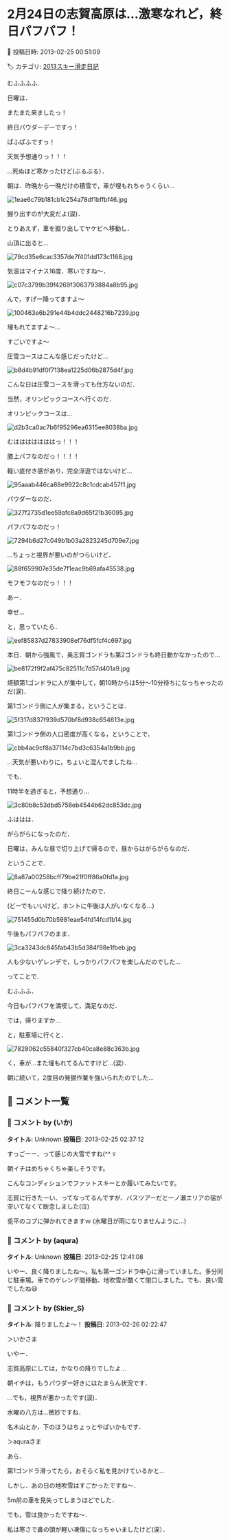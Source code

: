 # 2月24日の志賀高原は…激寒なれど，終日パフパフ！

📅 投稿日時: 2013-02-25 00:51:09

🏷️ カテゴリ: [2013スキー滑走日記](c91dbe557f9a69230b1600e48622fdd61.md)

むふふふふ．


日曜は．


またまた来ましたっ！


終日パウダーデーですっ！


ぱふぱふですっ！


天気予想通りっ！！！


…死ぬほど寒かったけど(ぶるぶる）．





朝は．昨晩から一晩だけの積雪で，車が埋もれちゃうくらい…




![1eae6c79b181cb1c254a78df1bffbf46.jpg](images/1eae6c79b181cb1c254a78df1bffbf46.jpg)




掘り出すのが大変だよ(涙)．





とりあえず，車を掘り出してヤケビへ移動し．


山頂に出ると…




![79cd35e6cac3357de7f401dd173c1168.jpg](images/79cd35e6cac3357de7f401dd173c1168.jpg)




気温はマイナス16度．寒いですね～．




![c07c3799b39f4269f3063793884a8b95.jpg](images/c07c3799b39f4269f3063793884a8b95.jpg)




んで，すげー降ってますよ～




![100463e6b291e44b4ddc2448216b7239.jpg](images/100463e6b291e44b4ddc2448216b7239.jpg)




埋もれてますよ～…


すごいですよ～





圧雪コースはこんな感じだったけど…




![b8d4b91df0f7138ea1225d06b2875d4f.jpg](images/b8d4b91df0f7138ea1225d06b2875d4f.jpg)




こんな日は圧雪コースを滑っても仕方ないのだ．


当然，オリンピックコースへ行くのだ．





オリンピックコースは…




![d2b3ca0ac7b6f95296ea6315ee8038ba.jpg](images/d2b3ca0ac7b6f95296ea6315ee8038ba.jpg)




むはははははははっ！！！


膝上パフなのだっ！！！！


軽い底付き感があり，完全浮遊ではないけど…




![95aaab446ca88e9922c8c1cdcab457f1.jpg](images/95aaab446ca88e9922c8c1cdcab457f1.jpg)




パウダーなのだ．




![327f2735d1ee59afc8a9d65f21b36095.jpg](images/327f2735d1ee59afc8a9d65f21b36095.jpg)




パフパフなのだっ！




![7294b6d27c049b1b03a2823245d709e7.jpg](images/7294b6d27c049b1b03a2823245d709e7.jpg)




…ちょっと視界が悪いのがつらいけど．




![88f659907e35de7f1eac9b69afa45538.jpg](images/88f659907e35de7f1eac9b69afa45538.jpg)




モフモフなのだっ！！！





あー．


幸せ…





と，思っていたら．




![eef85837d27833908ef76df5fcf4c697.jpg](images/eef85837d27833908ef76df5fcf4c697.jpg)




本日．朝から強風で，奥志賀ゴンドラも第2ゴンドラも終日動かなかったので…




![be8172f9f2af475c82511c7d57d401a9.jpg](images/be8172f9f2af475c82511c7d57d401a9.jpg)




焼額第1ゴンドラに人が集中して，朝10時からは5分～10分待ちになっちゃったのだ(涙)．





第1ゴンドラ側に人が集まる，ということは．




![5f317d837f939d570bf8d938c654613e.jpg](images/5f317d837f939d570bf8d938c654613e.jpg)




第1ゴンドラ側の人口密度が高くなる，ということで．




![cbb4ac9cf8a37114c7bd3c6354a1b9bb.jpg](images/cbb4ac9cf8a37114c7bd3c6354a1b9bb.jpg)




…天気が悪いわりに，ちょいと混んでましたね…





でも．


11時半を過ぎると，予想通り…




![3c80b8c53dbd5758eb4544b62dc853dc.jpg](images/3c80b8c53dbd5758eb4544b62dc853dc.jpg)




ふははは．


がらがらになったのだ．


日曜は，みんな昼で切り上げて帰るので，昼からはがらがらなのだ．





ということで．




![8a87a00258bcff79be21f0ff86a0fd1a.jpg](images/8a87a00258bcff79be21f0ff86a0fd1a.jpg)




終日こーんな感じで降り続けたので．


(どーでもいいけど，ホントに午後は人がいなくなる…)




![751455d0b70b5981eae54fd14fcd1b14.jpg](images/751455d0b70b5981eae54fd14fcd1b14.jpg)




午後もパフパフのまま．




![3ca3243dc845fab43b5d384f98e1fbeb.jpg](images/3ca3243dc845fab43b5d384f98e1fbeb.jpg)




人も少ないゲレンデで，しっかりパフパフを楽しんだのでした…





ってことで．


むふふふ．


今日もパフパフを満喫して，満足なのだ．


では，帰りますか…


と，駐車場に行くと．




![7828062c55840f327cb40ca8e88c363b.jpg](images/7828062c55840f327cb40ca8e88c363b.jpg)




く，車が…また埋もれてるんですけど…(涙）．


朝に続いて，2度目の発掘作業を強いられたのでした…

## 💬 コメント一覧

### 💬 コメント by (いか)
**タイトル**: Unknown
**投稿日**: 2013-02-25 02:37:12

すっごーー、って感じの大雪ですね(^^ゞ

朝イチはめちゃくちゃ楽しそうです。

こんなコンディションでファットスキーとか履いてみたいです。



志賀に行きたーい、ってなってるんですが、バスツアーだと一ノ瀬エリアの宿が空いてなくて断念しました(泣)

兎平のコブに弾かれてきますｗ (水曜日が雨になりませんように…)

### 💬 コメント by (aqura)
**タイトル**: Unknown
**投稿日**: 2013-02-25 12:41:08

いやー、良く降りましたね～。私も第一ゴンドラ中心に滑っていました。多分同じ駐車場。車でのゲレンデ間移動、地吹雪が酷くて閉口しました。でも、良い雪でしたね😃

### 💬 コメント by (Skier_S)
**タイトル**: 降りましたよ～！
**投稿日**: 2013-02-26 02:22:47

＞いかさま

いやー．

志賀高原にしては，かなりの降りでしたよ…

朝イチは，もうパウダー好きにはたまらん状況です．

…でも，視界が悪かったです(涙)．

水曜の八方は…微妙ですね．

名木山とか，下のほうはちょっとやばいかもです．



＞aquraさま

あら．

第1ゴンドラ滑ってたら，おそらく私を見かけているかと…

しかし．あの日の地吹雪はすごかったですね～．

5m前の車を見失ってしまうほどでした．

でも，雪は良かったですね～．

私は寒さで鼻の頭が軽い凍傷になっちゃいましたけど(涙）．

